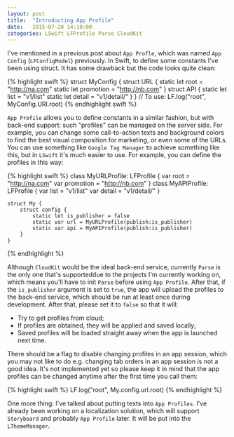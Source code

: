 ```yaml
---
layout: post
title:  "Introducting App Profile"
date:   2015-07-20 14:10:00
categories: LSwift LFProfile Parse CloudKit
---
```


I've mentioned in a previous post about `App Profle`, which was named `App Config` (`LFConfigModel`) previously. In Swift, to define some constants I've been using struct. It has some drawback but the code looks quite clean:

{% highlight swift %}
	struct MyConfig {
		struct URL {
			static let root = "http://na.com"
			static let promotion = "http://nb.com"
		}
		struct API {
			static let list = "v1/list"
			static let detail = "v1/detail/"
		}
	}
	//	To use: LF.log("root", MyConfig.URl.root)
{% endhighlight swift %}

`App Profile` allows you to define constants in a similar fashion, but with back-end support: such "profiles" can be managed on the server side. For example, you can change some call-to-action texts and background colors to find the best visual composition for marketing, or even some of the URLs. You can use something like `Google Tag Manager` to achieve something like this, but in `LSwift` it's much easier to use. For example, you can define the profiles in this way:

{% highlight swift %}
	class MyURLProfile: LFProfile {
		var root = "http://na.com"
		var promotion = "http://nb.com"
	}
	class MyAPIProfile: LFProfile {
		var list = "v1/list"
		var detail = "v1/detail/"
	}

	struct My {
		struct config {
			static let is_publisher = false
			static var url = MyURLProfile(publish:is_publisher)
			static var api = MyAPIProfile(publish:is_publisher)
		}
	}
{% endhighlight %}

Although `CloudKit` would be the ideal back-end service, currently `Parse` is the only one that's supporteddue to the projects I'm currently working on, which means you'll have to init `Parse` before using `App Profile`. After that, if the `is_publisher` argument is set to `true`, the app will upload the profiles to the back-end service, which should be run at least once during development. After that, please set it to `false` so that it will:

- Try to get profiles from cloud;
- If profiles are obtained, they will be applied and saved locally;
- Saved profiles will be loaded straight away when the app is launched next time.

There should be a flag to disable changing profiles in an app session, which you may not like to do e.g. changing tab orders in an app session is not a good idea. It's not implemented yet so please keep it in mind that the app profiles can be changed anytime after the first time you call them:

{% highlight swift %}
	LF.log("root", My.config.url.root)
{% endhighlight %}

One more thing: I've talked about putting texts into `App Profiles`. I've already been working on a localization solution, which will support `Storyboard` and probably `App Profile` later. It will be put into the `LThemeManager`.

[lswift]:      http://superarts.github.io/LSwift/
[superarts]:   http://www.superarts.org/blog
